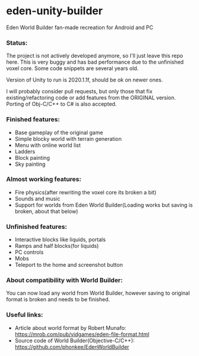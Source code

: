 # eden-unity-builder
Eden World Builder fan-made recreation for Android and PC

### Status:
The project is not actively developed anymore, so I'll just leave this repo here.
This is very buggy and has bad performance due to the unfinished voxel core.
Some code snippets are several years old.

Version of Unity to run is 2020.1.1f, should be ok on newer ones.

I will probably consider pull requests,
but only those that fix existing/refactoring code or add features from the ORIGINAL version.
Porting of Obj-C/C++ to C# is also accepted.

### Finished features:
- Base gameplay of the original game
- Simple blocky world with terrain generation
- Menu with online world list
- Ladders
- Block painting
- Sky painting
  
### Almost working features:
- Fire physics(after rewriting the voxel core its broken a bit)
- Sounds and music
- Support for worlds from Eden World Builder(Loading works but saving is broken, about that below)

### Unfinished features:
- Interactive blocks like liquids, portals
- Ramps and half blocks(for liquids)
- PC controls
- Mobs
- Teleport to the home and screenshot button

### About compatibility with World Builder:
You can now load any world from World Builder, however saving to original format is broken and needs to be finished.

### Useful links:
- Article about world format by Robert Munafo: https://mrob.com/pub/vidgames/eden-file-format.html
- Source code of World Builder(Objective-C/C++): https://github.com/phonkee/EdenWorldBuilder
